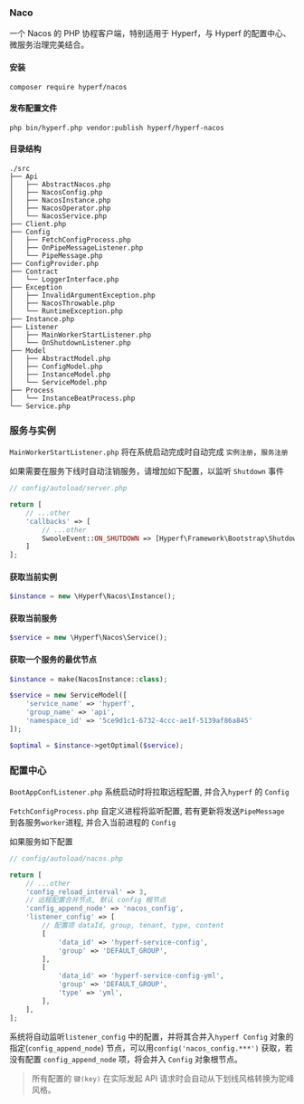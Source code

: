 ### Naco

一个 Nacos 的 PHP 协程客户端，特别适用于 Hyperf，与 Hyperf 的配置中心、微服务治理完美结合。

#### 安装

```shell
composer require hyperf/nacos
```

#### 发布配置文件

```shell
php bin/hyperf.php vendor:publish hyperf/hyperf-nacos
```

#### 目录结构

```
./src
├── Api
│   ├── AbstractNacos.php
│   ├── NacosConfig.php
│   ├── NacosInstance.php
│   ├── NacosOperator.php
│   └── NacosService.php
├── Client.php
├── Config
│   ├── FetchConfigProcess.php
│   ├── OnPipeMessageListener.php
│   └── PipeMessage.php
├── ConfigProvider.php
├── Contract
│   └── LoggerInterface.php
├── Exception
│   ├── InvalidArgumentException.php
│   ├── NacosThrowable.php
│   └── RuntimeException.php
├── Instance.php
├── Listener
│   ├── MainWorkerStartListener.php
│   └── OnShutdownListener.php
├── Model
│   ├── AbstractModel.php
│   ├── ConfigModel.php
│   ├── InstanceModel.php
│   └── ServiceModel.php
├── Process
│   └── InstanceBeatProcess.php
└── Service.php
```

### 服务与实例

`MainWorkerStartListener.php` 将在系统启动完成时自动完成 `实例注册`，`服务注册` 

如果需要在服务下线时自动注销服务，请增加如下配置，以监听 `Shutdown` 事件

```php
// config/autoload/server.php

return [
    // ...other
    'callbacks' => [
        // ...other
        SwooleEvent::ON_SHUTDOWN => [Hyperf\Framework\Bootstrap\ShutdownCallback::class, 'onShutdown']
    ]
];
```

#### 获取当前实例

```php
$instance = new \Hyperf\Nacos\Instance();
```

#### 获取当前服务

```php
$service = new \Hyperf\Nacos\Service();
```

#### 获取一个服务的最优节点

```php
$instance = make(NacosInstance::class);

$service = new ServiceModel([
    'service_name' => 'hyperf',
    'group_name' => 'api',
    'namespace_id' => '5ce9d1c1-6732-4ccc-ae1f-5139af86a845'
]);

$optimal = $instance->getOptimal($service);

```

### 配置中心

`BootAppConfListener.php` 系统启动时将拉取远程配置, 并合入`hyperf` 的 `Config`

`FetchConfigProcess.php` 自定义进程将监听配置, 若有更新将发送`PipeMessage` 到各服务`worker`进程, 并合入当前进程的 `Config`

如果服务如下配置
```php
// config/autoload/nacos.php

return [
    // ...other
    'config_reload_interval' => 3,
    // 远程配置合并节点, 默认 config 根节点
    'config_append_node' => 'nacos_config',
    'listener_config' => [
        // 配置项 dataId, group, tenant, type, content
        [
            'data_id' => 'hyperf-service-config',
            'group' => 'DEFAULT_GROUP',
        ],
        [
            'data_id' => 'hyperf-service-config-yml',
            'group' => 'DEFAULT_GROUP',
            'type' => 'yml',
        ],
    ],
];
```
系统将自动监听`listener_config` 中的配置，并将其合并入`hyperf Config` 对象的指定(`config_append_node`) 节点，可以用`config('nacos_config.***')` 获取，若没有配置 `config_append_node` 项，将会并入 `Config` 对象根节点。

> 所有配置的 `键(key)` 在实际发起 API 请求时会自动从下划线风格转换为驼峰风格。
